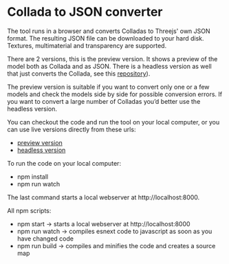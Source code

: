 # Collada to JSON converter

The tool runs in a browser and converts Colladas to Threejs' own JSON format. The resulting JSON file can be downloaded to your hard disk. Textures, multimaterial and transparency are supported.

There are 2 versions, this is the preview version. It shows a preview of the model both as Collada and as JSON. There is a headless version as well that just converts the Collada, see this [repository](https://github.com/tweedegolf/collada2json_headless)).

The preview version is suitable if you want to convert only one or a few models and check the models side by side for possible conversion errors. If you want to convert a large number of Colladas you’d better use the headless version.

You can checkout the code and run the tool on your local computer, or you can use live versions directly from these urls:

 - [preview version](https://tweedegolf.github.io/collada2json)
 - [headless version](https://tweedegolf.github.io/collada2json_headless)


To run the code on your local computer:

 - npm install
 - npm run watch

The last command starts a local webserver at http://localhost:8000.

All npm scripts:

 - npm start &rarr; starts a local webserver at http://localhost:8000
 - npm run watch &rarr; compiles esnext code to javascript as soon as you have changed code
 - npm run build &rarr; compiles and minifies the code and creates a source map
